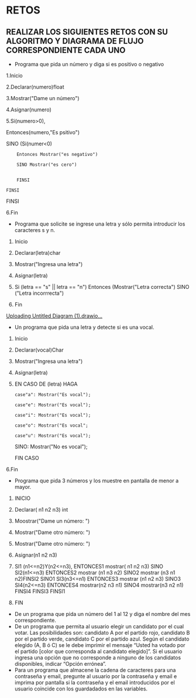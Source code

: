 # RETOS
## REALIZAR LOS SIGUIENTES RETOS CON SU ALGORITMO Y DIAGRAMA DE FLUJO CORRESPONDIENTE CADA UNO 

* Programa que pida un número y diga si es positivo o negativo

1.Inicio

2.Declarar(numero)float

3.Mostrar("Dame un número")

4.Asignar(numero)

5.Si(numero>0),
  
  Entonces(numero,"Es psitivo") 
 
  SINO (Si(numer<0)
        
        Entonces Mostrar("es negativo")
        
        SINO Mostrar("es cero")


        FINSI 
    
    FINSI 
  
  FINSI
 
 6.Fin
  



* Programa que solicite se ingrese una letra y sólo permita introducir los caracteres s y n.

1. Inicio

2. Declarar(letra)char  

3. Mostrar("Ingresa una letra")

4. Asignar(letra)

5. Si (letra == "s" || letra == "n") Entonces (Mostrar("Letra correcta") SINO ("Letra incorrrecta")

6. Fin  

[Uploading Untitled Diagram (1).drawio…]()


* Un programa que pida una letra y detecte si es una vocal. 

1. Inicio

2. Declarar(vocal)Char

3. Mostrar("Ingresa una letra")

4. Asignar(letra)

5. EN CASO DE (letra) HAGA      
 
       case"a": Mostrar("Es vocal"); 
       
       case"e": Mostrar("Es vocal"); 
       
       case"i": Mostrar("Es vocal");
       
       case"o": Mostrar("Es vocal";
       
       case"u": Mostrar("Es vocal"); 
   
   SINO: Mostrar("No es vocal");
   
   FIN CASO
   
 6.Fin  
    



* Programa que pida 3 números y los muestre en pantalla de menor a mayor.  

1. INICIO
 
2. Declarar( n1 n2 n3) int

3. Moostrar("Dame un número: ")

4. Mostrar("Dame otro número: ")

5. Mostrar("Dame otro número: ")

6. Asignar(n1 n2 n3)

7. SI1 (n1<=n2)Y(n2<=n3), ENTONCES1 mostrar( n1 n2 n3) SINO SI2(n1<=n3) ENTONCES2 mostrar (n1 n3 n2) SINO2 mostrar (n3 n1 n2)FINSI2 SINO1
SI3(n3<=n1) ENTONCES3 mostrar (n1 n2 n3) SINO3 SI4(n2<=n3) ENTONCES4 mostrar(n2 n3 n1) SINO4 mostrar(n3 n2 n1) FINSI4 FINSI3 FINSI1

8. FIN

* De un programa que pida un número del 1 al 12 y diga el nombre del mes correspondiente.
* De un programa que permita al usuario elegir un candidato por el cual votar. Las posibilidades son: candidato A por el partido rojo, candidato B por el partido verde, candidato C por el partido azul. Según el candidato elegido (A, B ó C) se le debe imprimir el mensaje “Usted ha votado por el partido [color que corresponda al candidato elegido]”. Si el usuario ingresa una opción que no corresponde a ninguno de los candidatos disponibles, indicar “Opción errónea”.
* Para un programa que almacene la cadena de caracteres para una contraseña y email, pregunte al usuario por la contraseña y email e imprima por pantalla si la contraseña y el email introducidos por el usuario coincide con los guardadados en las variables.

